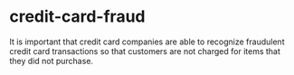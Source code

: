 # credit-card-fraud
It is important that credit card companies are able to recognize fraudulent credit card transactions so that customers are not charged for items that they did not purchase.
